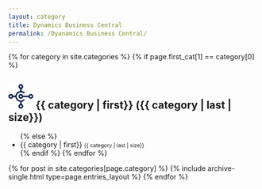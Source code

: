 ```yaml
---
layout: category
title: Dynamics Business Central
permalink: /Dyanamics Business Central/
---
```


<div>
    {% for category in site.categories %}
        {% if page.first_cat[1] == category[0] %}<h2><img src="/assets/images/logo_MS_Dynamics_BC.png"> {{ category | first}} ({{ category | last | size}})</h2><ul>
        {% else %} <li><a href="/categories/{{ category | first }}" style="text-decoration: none;"> {{ category | first}} <span class="roundbg" style="font-size: 75%;">{{ category | last | size}}</span></a></li> 
        {% endif %}
    {% endfor %}
    </ul>
</div>

{% for post in site.categories[page.category] %} {% include archive-single.html type=page.entries_layout %} {% endfor %}